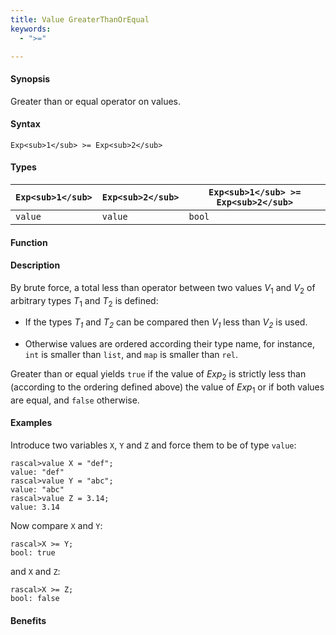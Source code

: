 ```yaml
---
title: Value GreaterThanOrEqual
keywords:
  - ">="

---
```


#### Synopsis

Greater than or equal operator on values.

#### Syntax

`Exp<sub>1</sub> >= Exp<sub>2</sub>`

#### Types


| `Exp<sub>1</sub>` | `Exp<sub>2</sub>` | `Exp<sub>1</sub> >= Exp<sub>2</sub>` |
| --- | --- | --- |
| `value`   |  `value`  | `bool`               |


#### Function

#### Description

By brute force, a total less than operator between two values _V_<sub>1</sub> and _V_<sub>2</sub> of arbitrary types _T_<sub>1</sub> and _T_<sub>2</sub> is defined:

*  If the types _T<sub>1</sub>_ and _T<sub>2</sub>_ can be compared then _V<sub>1</sub>_ less than _V<sub>2</sub>_ is used.

*  Otherwise values are ordered according their type name, for instance, `int` is smaller than `list`, and `map` is smaller than `rel`.


Greater than or equal yields `true` if the value of _Exp_<sub>2</sub> is strictly less
than (according to the ordering defined above) the value of _Exp_<sub>1</sub> or if both values are equal, and `false` otherwise.

#### Examples

Introduce two variables `X`, `Y` and `Z` and force them to be of type `value`:

```rascal-shell
rascal>value X = "def";
value: "def"
rascal>value Y = "abc";
value: "abc"
rascal>value Z = 3.14;
value: 3.14
```
Now compare `X` and `Y`:

```rascal-shell
rascal>X >= Y;
bool: true
```
and `X` and `Z`:

```rascal-shell
rascal>X >= Z;
bool: false
```

#### Benefits


